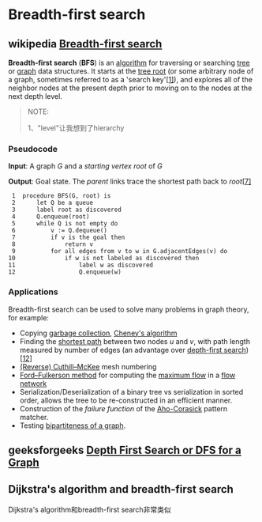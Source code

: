 # Breadth-first search



## wikipedia [Breadth-first search](https://en.wikipedia.org/wiki/Breadth-first_search)

**Breadth-first search** (**BFS**) is an [algorithm](https://en.wikipedia.org/wiki/Algorithm) for traversing or searching [tree](https://en.wikipedia.org/wiki/Tree_(data_structure)) or [graph](https://en.wikipedia.org/wiki/Graph_(data_structure)) data structures. It starts at the [tree root](https://en.wikipedia.org/wiki/Tree_(data_structure)#Terminology) (or some arbitrary node of a graph, sometimes referred to as a 'search key'[[1\]](https://en.wikipedia.org/wiki/Breadth-first_search#cite_note-1)), and explores all of the neighbor nodes at the present depth prior to moving on to the nodes at the next depth level.

> NOTE: 
>
> 1、"level"让我想到了hierarchy

### Pseudocode

**Input**: A graph *G* and a *starting vertex* *root* of *G*

**Output**: Goal state. The *parent* links trace the shortest path back to *root*[[7\]](https://en.wikipedia.org/wiki/Breadth-first_search#cite_note-7)

```pseudocode
 1  procedure BFS(G, root) is
 2      let Q be a queue
 3      label root as discovered
 4      Q.enqueue(root)
 5      while Q is not empty do
 6          v := Q.dequeue()
 7          if v is the goal then
 8              return v
 9          for all edges from v to w in G.adjacentEdges(v) do
10              if w is not labeled as discovered then
11                  label w as discovered
12                  Q.enqueue(w)
```



### Applications

Breadth-first search can be used to solve many problems in graph theory, for example:

- Copying [garbage collection](https://en.wikipedia.org/wiki/Garbage_collection_(computer_science)), [Cheney's algorithm](https://en.wikipedia.org/wiki/Cheney's_algorithm)
- Finding the [shortest path](https://en.wikipedia.org/wiki/Shortest_path) between two nodes *u* and *v*, with path length measured by number of edges (an advantage over [depth-first search](https://en.wikipedia.org/wiki/Depth-first_search))[[12\]](https://en.wikipedia.org/wiki/Breadth-first_search#cite_note-12)
- [(Reverse) Cuthill–McKee](https://en.wikipedia.org/wiki/Cuthill–McKee_algorithm) mesh numbering
- [Ford–Fulkerson method](https://en.wikipedia.org/wiki/Ford–Fulkerson_algorithm) for computing the [maximum flow](https://en.wikipedia.org/wiki/Maximum_flow_problem) in a [flow network](https://en.wikipedia.org/wiki/Flow_network)
- Serialization/Deserialization of a binary tree vs serialization in sorted order, allows the tree to be re-constructed in an efficient manner.
- Construction of the *failure function* of the [Aho-Corasick](https://en.wikipedia.org/wiki/Aho-Corasick) pattern matcher.
- Testing [bipartiteness of a graph](https://en.wikipedia.org/wiki/Bipartite_graph#Testing_bipartiteness).

## geeksforgeeks [Depth First Search or DFS for a Graph](https://www.geeksforgeeks.org/depth-first-search-or-dfs-for-a-graph/)





## Dijkstra's algorithm and breadth-first search

Dijkstra's algorithm和breadth-first search非常类似